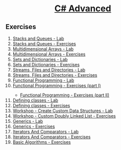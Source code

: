 # <a href="https://softuni.bg/trainings/2348/csharp-advanced-may-2019" rel="C# Advanced"><p align="center"> C# Advanced<p>
</a>

## Exercises

<ol>
<li><a href="https://github.com/vesy53/SoftUni/tree/master/C%23%20Advanced/C%23Adanced/LabEndExercises/01.StacksAndQueuesLab" > Stacks and Queues - Lab </a></li>

<li><a href="https://github.com/vesy53/SoftUni/tree/master/C%23%20Advanced/C%23Adanced/LabEndExercises/02.StacksAndQueuesExercise" > Stacks and Queues - Exercises </a></li>

<li><a href="https://github.com/vesy53/SoftUni/tree/master/C%23%20Advanced/C%23Adanced/LabEndExercises/03.MultidimensionalArraysLab" > Multidimensional Arrays - Lab  </a></li>

<li><a href="https://github.com/vesy53/SoftUni/tree/master/C%23%20Advanced/C%23Adanced/LabEndExercises/04.MultidimensionalArraysExercise" > Multidimensional Arrays - Exercises  </a></li> 

<li><a href="https://github.com/vesy53/SoftUni/tree/master/C%23%20Advanced/C%23Adanced/LabEndExercises/05.SetsAndDictionariesAdvancedLab" > Sets and Dictionaries - Lab </a></li>


<li><a href="https://github.com/vesy53/SoftUni/tree/master/C%23%20Advanced/C%23Adanced/LabEndExercises/06.SetsAndDictionariesAdvancedExercise" > Sets and Dictionaries - Exercises </a></li>

<li><a href="https://github.com/vesy53/SoftUni/tree/master/C%23%20Advanced/C%23Adanced/LabEndExercises/07.StreamsFilesAndDirectoriesLab" > Streams, Files and Directories - Lab </a></li>


<li><a href="https://github.com/vesy53/SoftUni/tree/master/C%23%20Advanced/C%23Adanced/LabEndExercises/08.StreamsFilesAndDirectoriesExercise" > Streams, Files and Directories - Exercises  </a></li>


<li><a href="https://github.com/vesy53/SoftUni/tree/master/C%23%20Advanced/C%23Adanced/LabEndExercises/09.FunctionalProgrammingLab" > Functional Programming - Lab  </a></li>


<li><a href="https://github.com/vesy53/SoftUni/tree/master/C%23%20Advanced/C%23Adanced/LabEndExercises/10.01.FunctionalProgrammingExercises" > Functional Programming - Exercises (part I) </a></li>


- <a href="https://github.com/vesy53/SoftUni/tree/master/C%23%20Advanced/C%23Adanced/LabEndExercises/10.02.FunctionalProgrammingExercises" > Functional Programming - Exercises (part II) </a></li>

<li><a href="https://github.com/vesy53/SoftUni/tree/master/C%23%20Advanced/C%23Adanced/LabEndExercises/11.DefiningClassesLab" > Defining classes - Lab </a></li>


<li><a href="https://github.com/vesy53/SoftUni/tree/master/C%23%20Advanced/C%23Adanced/LabEndExercises/12.DefiningClassesExercise" > Defining classes - Exercises </a></li>


<li><a href="https://github.com/vesy53/SoftUni/tree/master/C%23%20Advanced/C%23Adanced/LabEndExercises/13.Workshop" > Workshop - Create Custom Data Structures - Lab </a></li>


<li><a href="https://github.com/vesy53/SoftUni/tree/master/C%23%20Advanced/C%23Adanced/LabEndExercises/14.Workshop" > Workshop - Custom Doubly Linked List - Exercises </a></li>


<li><a href="https://github.com/vesy53/SoftUni/tree/master/C%23%20Advanced/C%23Adanced/LabEndExercises/15.GenericsLab" > Generics - Lab </a></li>


<li><a href="https://github.com/vesy53/SoftUni/tree/master/C%23%20Advanced/C%23Adanced/LabEndExercises/16.GenericsExercises" > Generics - Exercises </a>


</li>

<li><a href="https://github.com/vesy53/SoftUni/tree/master/C%23%20Advanced/C%23Adanced/LabEndExercises/17.IteratorsAndComparatorsLab" > Iterators And Comparators - Lab </a>


</li>

<li><a href="https://github.com/vesy53/SoftUni/tree/master/C%23%20Advanced/C%23Adanced/LabEndExercises/18.IteratorsAndComparatorsExercise" > Iterators And Comparators - Exercises </a></li>

<li><a href="https://github.com/vesy53/SoftUni/tree/master/C%23%20Advanced/C%23Adanced/LabEndExercises/19.BasicAlgorithmsExercise" > Basic Algorithms - Exercises </a>


</li>



 
